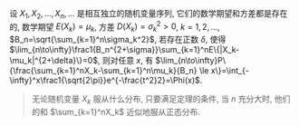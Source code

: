设 $X_1, X_2, ..., X_n, ...$ 是相互独立的随机变量序列, 它们的数学期望和方差都是存在的, 数学期望 $E(X_k)=\mu_k$, 方差 $D(X_k)=\sigma_k^2>0$, $k=1,2,...$, $B_n=\sqrt{\sum_{k=1}^n\sigma_k^2}$, 若存在正数 $\delta$, 使得 $\lim_{n\to\infty}\frac1{B_n^{2+\sigma}}\sum_{k=1}^nE\{|X_k-\mu_k|^{2+\delta}\}=0$, 则对任意 $x$, 有 $\lim_{n\to\infty}P\{\frac{\sum_{k=1}^nX_k-\sum_{k=1}^n\mu_k}{B_n} \le x\}=\int_{-\infty}^x\frac1{\sqrt{2\pi}}e^{-\frac{t^2}2}=\Phi(x)$. 

> 无论随机变量 $X_k$ 服从什么分布, 只要满足定理的条件, 当 $n$ 充分大时, 他们的和 $\sum_{k=1}^nX_k$ 近似地服从正态分布. 
